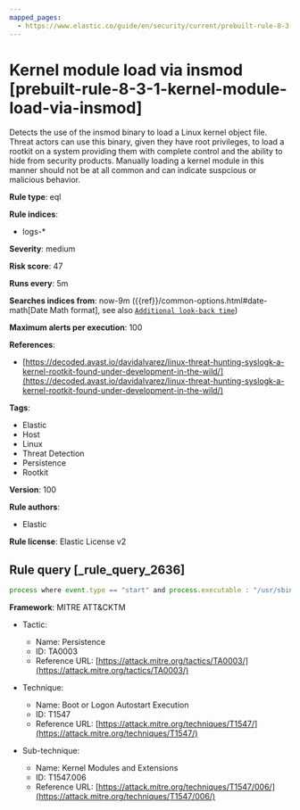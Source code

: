 ```yaml
---
mapped_pages:
  - https://www.elastic.co/guide/en/security/current/prebuilt-rule-8-3-1-kernel-module-load-via-insmod.html
---
```


# Kernel module load via insmod [prebuilt-rule-8-3-1-kernel-module-load-via-insmod]

Detects the use of the insmod binary to load a Linux kernel object file. Threat actors can use this binary, given they have root privileges, to load a rootkit on a system providing them with complete control and the ability to hide from security products. Manually loading a kernel module in this manner should not be at all common and can indicate suspcious or malicious behavior.

**Rule type**: eql

**Rule indices**:

* logs-*

**Severity**: medium

**Risk score**: 47

**Runs every**: 5m

**Searches indices from**: now-9m ({{ref}}/common-options.html#date-math[Date Math format], see also [`Additional look-back time`](docs-content://solutions/security/detect-and-alert/create-detection-rule.md#rule-schedule))

**Maximum alerts per execution**: 100

**References**:

* [https://decoded.avast.io/davidalvarez/linux-threat-hunting-syslogk-a-kernel-rootkit-found-under-development-in-the-wild/](https://decoded.avast.io/davidalvarez/linux-threat-hunting-syslogk-a-kernel-rootkit-found-under-development-in-the-wild/)

**Tags**:

* Elastic
* Host
* Linux
* Threat Detection
* Persistence
* Rootkit

**Version**: 100

**Rule authors**:

* Elastic

**Rule license**: Elastic License v2

## Rule query [_rule_query_2636]

```js
process where event.type == "start" and process.executable : "/usr/sbin/insmod" and process.args : "*.ko"
```

**Framework**: MITRE ATT&CKTM

* Tactic:

    * Name: Persistence
    * ID: TA0003
    * Reference URL: [https://attack.mitre.org/tactics/TA0003/](https://attack.mitre.org/tactics/TA0003/)

* Technique:

    * Name: Boot or Logon Autostart Execution
    * ID: T1547
    * Reference URL: [https://attack.mitre.org/techniques/T1547/](https://attack.mitre.org/techniques/T1547/)

* Sub-technique:

    * Name: Kernel Modules and Extensions
    * ID: T1547.006
    * Reference URL: [https://attack.mitre.org/techniques/T1547/006/](https://attack.mitre.org/techniques/T1547/006/)



